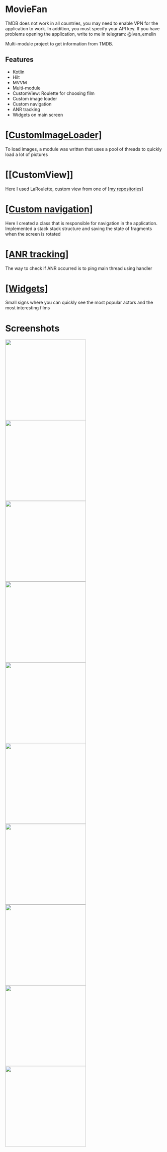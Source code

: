 # MovieFan
TMDB does not work in all countries, you may need to enable VPN for the application to work. In addition, you must specify your API key. If you have problems opening the application, write to me in telegram: @ivan_emelin

Multi-module project to get information from TMDB.

## Features
* Kotlin
* Hilt
* MVVM
* Multi-module
* CustomView: Roulette for choosing film
* Custom image loader
* Custom navigation
* ANR tracking
* Widgets on main screen

# [[CustomImageLoader]](https://github.com/avelycure/MovieFan/tree/master/image-loader)
To load images, a module was written that uses a pool of threads to quickly load a lot of pictures

# [[CustomView]]
Here I used LaRoulette, custom view from one of [[my repositories]](https://github.com/avelycure/LaRoulette)

# [[Custom navigation]](https://github.com/avelycure/MovieFan/tree/master/navigation)
Here I created a class that is responsible for navigation in the application. Implemented a stack stack structure and saving the state of fragments when the screen is rotated

# [[ANR tracking]](https://github.com/avelycure/MovieFan/tree/master/crash-report)
The way to check if ANR occurred is to ping main thread using handler

# [[Widgets]](https://github.com/avelycure/MovieFan/tree/master/widgets)
Small signs where you can quickly see the most popular actors and the most interesting films

# Screenshots
<p>
  <img src="https://github.com/avelycure/avelycure/blob/master/assets/movieFan/new/1.jpg" width="256" />
  <img src="https://github.com/avelycure/avelycure/blob/master/assets/movieFan/new/2.jpg" width="256" />
  <img src="https://github.com/avelycure/avelycure/blob/master/assets/movieFan/new/3.jpg" width="256" />
  <img src="https://github.com/avelycure/avelycure/blob/master/assets/movieFan/new/4.jpg" width="256" />
  <img src="https://github.com/avelycure/avelycure/blob/master/assets/movieFan/new/5.jpg" width="256" />
  <img src="https://github.com/avelycure/avelycure/blob/master/assets/movieFan/new/6.jpg" width="256" />
  <img src="https://github.com/avelycure/avelycure/blob/master/assets/movieFan/new/7.jpg" width="256" />
  <img src="https://github.com/avelycure/avelycure/blob/master/assets/movieFan/new/8.jpg" width="256" />
  <img src="https://github.com/avelycure/avelycure/blob/master/assets/movieFan/new/9.jpg" width="256" />
  <img src="https://github.com/avelycure/avelycure/blob/master/assets/movieFan/new/10.jpg" width="256" />
</p>
